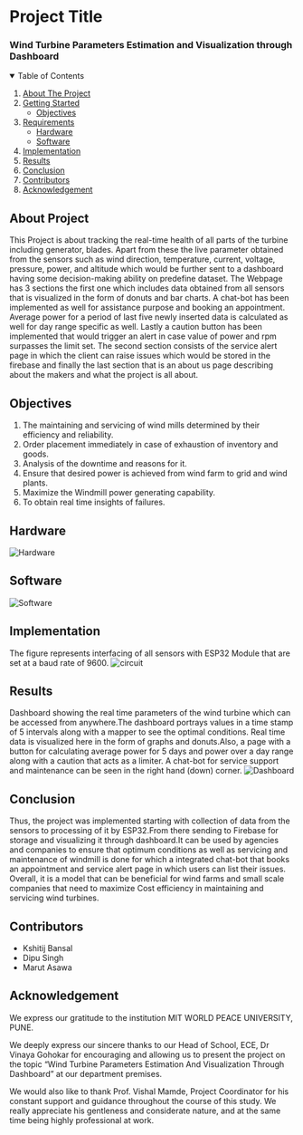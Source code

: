 # Project Title
### Wind Turbine Parameters Estimation and Visualization through Dashboard

<details open="open" >
  <summary>Table of Contents</summary>
  <ol>
    <li>
      <a href="#about-the-project">About The Project</a>
    </li>
    <li>
      <a href="#getting-started">Getting Started</a>
      <ul>
        <li><a href="#Objectives">Objectives</a></li>
      </ul>
    </li>
    <li><a href="#usage">Requirements</a>
      <ul>
        <li><a href="#Hardware">Hardware</a></li>
        <li><a href="#Software">Software</a></li>
      </ul>
    </li>
    <li><a href="#Implementation">Implementation</a></li>
    <li><a href="#Results">Results</a></li>
    <li><a href="#Conclusion">Conclusion</a></li>
    <li><a href="#Contributors">Contributors</a></li>
    <li><a href="#Acknowledgement">Acknowledgement</a></li>
  </ol>
</details>

## About Project
This Project is about tracking the real-time health of all parts of the turbine including generator, blades. Apart from these the live parameter obtained from the sensors   such as wind direction, temperature, current, voltage, pressure, power, and altitude which would be further sent to a dashboard having some decision-making ability on predefine dataset. The Webpage has 3 sections the first one which includes data obtained from all sensors that is visualized in the form of donuts and bar charts. A chat-bot has been implemented as well for assistance purpose and booking an appointment. Average power for a period of last five newly inserted data is calculated as well for day range specific as well. Lastly a caution button has been implemented that would trigger an alert in case value of power and rpm surpasses the limit set. The second section consists of the service alert page in which the client can raise issues which would be stored in the firebase and finally the last section that is an about us page describing about the makers and what the project is all about.

## Objectives

1.	The maintaining and servicing of wind mills determined by their efficiency and reliability.
2.	Order placement  immediately in case of  exhaustion of inventory and goods.
3.	Analysis of  the downtime and reasons for it.
4.	Ensure  that desired power is achieved from wind farm to  grid and wind plants.
5.	Maximize the Windmill power generating capability.
6.	To obtain real time insights of  failures.   

## Hardware
![Hardware](https://user-images.githubusercontent.com/64655415/119113479-c4f60f00-ba42-11eb-8ba3-ddd96a744516.PNG)

## Software
![Software](https://user-images.githubusercontent.com/64655415/119113643-ee169f80-ba42-11eb-9682-13be447d94fb.PNG)

## Implementation
The figure represents interfacing of all sensors with ESP32 Module that are set at a baud rate of 9600.
![circuit](https://user-images.githubusercontent.com/64655415/119114849-266aad80-ba44-11eb-958f-3b8b8da2929c.PNG)

## Results
Dashboard showing the real time parameters of the wind turbine which can be accessed from anywhere.The dashboard portrays values in a time stamp of 5 intervals along with a mapper to see the optimal conditions. Real time data is visualized here in the form of graphs and donuts.Also, a page with a button for calculating average power for 5 days and power over a day range along with a caution that acts as a limiter. A chat-bot for service support and maintenance can be seen in the right hand (down) corner.
![Dashboard](https://user-images.githubusercontent.com/64655415/119115483-d5a78480-ba44-11eb-8977-6c647760eee1.PNG)

## Conclusion
Thus, the project was implemented starting with collection of data from the sensors to processing of it by ESP32.From there sending to Firebase for storage and visualizing it through dashboard.It can be used by agencies and companies to ensure that optimum conditions as well as servicing and maintenance of windmill is done for which a integrated chat-bot that books an appointment and service alert page in which users can list their issues. 
Overall, it is a model that can be beneficial for wind farms and small scale companies that need to maximize Cost efficiency in maintaining and servicing wind turbines.

## Contributors
* Kshitij Bansal
* Dipu Singh
* Marut Asawa

## Acknowledgement
We express our gratitude to the institution MIT WORLD PEACE UNIVERSITY, PUNE.

We deeply express our sincere thanks to our Head of School, ECE, Dr Vinaya Gohokar for encouraging and allowing us to present the project on the topic “Wind Turbine Parameters Estimation And Visualization Through Dashboard” at our department premises.

We would also like to thank Prof. Vishal Mamde, Project Coordinator for his constant support and guidance throughout the course of this study. We really appreciate his gentleness and considerate nature, and at the same time being highly professional at work.

